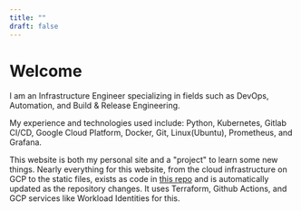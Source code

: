 ```yaml
---
title: ""
draft: false
---
```


# Welcome
I am an Infrastructure Engineer specializing in fields such as DevOps, Automation, and Build & Release Engineering.

My experience and technologies used include: Python, Kubernetes, Gitlab CI/CD, Google Cloud Platform, Docker, Git, Linux(Ubuntu), Prometheus, and Grafana.

This website is both my personal site and a "project" to learn some new things. Nearly everything for this website, from the cloud infrastructure on GCP to the static files, exists as code in [this repo](https://github.com/roydejesus1031/website) and is automatically updated as the repository changes. It uses Terraform, Github Actions, and GCP services like Workload Identities for this.
